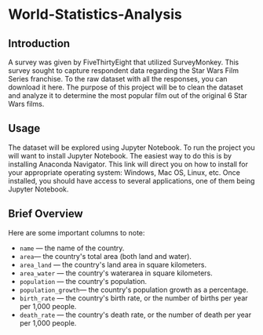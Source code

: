 # World-Statistics-Analysis

## Introduction

A survey was given by FiveThirtyEight that utilized SurveyMonkey. This survey sought to capture respondent data regarding the Star Wars Film Series franchise. To the raw dataset with all the responses, you can download it here. The purpose of this project will be to clean the dataset and analyze it to determine the most popular film out of the original 6 Star Wars films. 

## Usage

The dataset will be explored using Jupyter Notebook. To run the project you will want to install Jupyter Notebook. The easiest way to do this is by installing Anaconda Navigator. This link will direct you on how to install for your appropriate operating system: Windows, Mac OS, Linux, etc. Once installed, you should have access to several applications, one of them being Jupyter Notebook.

## Brief Overview

Here are some important columns to note:

* `name` — the name of the country.<br>
* `area`— the country's total area (both land and water).<br>
* `area_land` — the country's land area in square kilometers.<br>
* `area_water` — the country's waterarea in square kilometers.<br>
* `population` — the country's population.<br>
* `population_growth`— the country's population growth as a percentage.<br>
* `birth_rate` — the country's birth rate, or the number of births per year per 1,000 people.<br>
* `death_rate` — the country's death rate, or the number of death per year per 1,000 people.<br>
